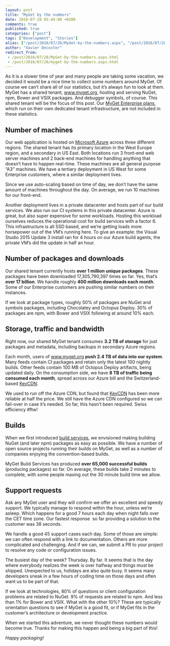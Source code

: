 ```yaml
---
layout: post
title: "MyGet by the numbers"
date: 2016-07-28 05:44:00 +0200
comments: true
published: true
categories: ["post"]
tags: ["Development", "Stories"]
alias: ["/post/2016/07/28/MyGet-by-the-numbers.aspx", "/post/2016/07/28/myget-by-the-numbers.aspx"]
author: "Xavier Decoster"
redirect_from:
 - /post/2016/07/28/MyGet-by-the-numbers.aspx.html
 - /post/2016/07/28/myget-by-the-numbers.aspx.html
---
```


<p>As it is a slower time of year and many people are taking some vacation, we decided it would be a nice time to collect some numbers around MyGet. Of course we can’t share all of our statistics, but it’s always fun to look at them. MyGet has a shared tenant, <a href="http://www.myget.org">www.myget.org</a>, hosting and serving NuGet, npm, Bower and VSIX packages. And debugger symbols, of course. This shared tenant will be the focus of this post. Our <a href="http://www.myget.org/enterprise">MyGet Enterprise plans</a>, which run on their own dedicated tenant infrastructure, are not included in these statistics.</p> <h2></h2> <h2>Number of machines</h2> <p>Our web application is hosted on <a href="http://www.azure.com">Microsoft Azure</a> across three different regions. The shared tenant has its primary location in the West Europe region, and a secondary in US East. Both locations run 3 front-end web server machines and 2 back-end machines for handling anything that doesn’t have to happen real-time. These machines are all general purpose “A3” machines. We have a tertiary deployment in US West for some Enterprise customers, where a similar deployment lives.</p> <p>Since we use auto-scaling based on time of day, we don’t have the same amount of machines throughout the day. On average, we run 10 machines for our front-end.</p> <p>Another deployment lives in a private datacenter and hosts part of our build services. We also run our CI systems in this private datacenter. Azure is great, but also super expensive for some workloads. Hosting this workload ourselves reduces the operational cost for build services with a factor 6. This infrastructure is all SSD based, and we’re getting loads more horsepower out of the VM’s running here. To give an example: the Visual Studio 2015 Update 3 install ran for 4 hours on our Azure build agents, the private VM’s did the update in half an hour.</p> <h2>Number of packages and downloads</h2> <p>Our shared tenant currently hosts <strong>over 1 million unique packages</strong>. These packages have been downloaded 17,305,790,397 times so far. Yes, that’s <strong>over 17 billion</strong>. We handle roughly <strong>400 million downloads each month</strong>. Some of our Enterprise customers are pushing similar numbers on their instances.</p> <p>If we look at package types, roughly 50% of packages are NuGet and symbols packages, including Chocolatey and Octopus Deploy. 30% of packages are npm, with Bower and VSIX following at around 10% each.</p> <h2>Storage, traffic and bandwidth</h2> <p>Right now, our shared MyGet tenant consumes <strong>3.2 TB of storage</strong> for just packages and metadata, including backups in secondary Azure regions.</p> <p>Each month, users of <a href="http://www.myget.org">www.myget.org</a> <strong>push 2.4 TB of data into our system</strong>. Many feeds contain CI packages and retain only the latest 100 nightly builds. Other feeds contain 100 MB of Octopus Deploy artifacts, being updated daily. On the consumption side, we have <strong>8 TB of traffic being consumed each month</strong>, spread across our Azure bill and the Switzerland-based <a href="https://www.keycdn.com/?a=11798">KeyCDN</a>.</p> <p>We used to run off the Azure CDN, but found that <a href="https://www.keycdn.com/?a=11798">KeyCDN</a> has been more reliable at half the price. We still have the Azure CDN configured so we can fail-over in case it’s needed. So far, this hasn’t been required. Swiss efficiency #ftw!</p> <h2></h2> <h2>Builds</h2> <p>When we first introduced <a href="http://docs.myget.org/docs/reference/build-services">build services</a>, we envisioned making building NuGet (and later npm) packages as easy as possible. We have a number of open source projects running their builds on MyGet, as well as a number of companies enjoying the convention-based builds.</p> <p>MyGet Build Services has produced <strong>over 65,000 successful builds</strong> (producing packages) so far. On average, these builds take 2 minutes to complete, with some people maxing out the 30 minute build time we allow.</p> <h2></h2> <h2>Support requests</h2> <p>Ask any MyGet user and they will confirm we offer an excellent and speedy support. We typically manage to respond within the hour, unless we’re asleep. Which happens for a good 7 hours each day when night falls over the CET time zone. Our fastest response&nbsp; so far providing a solution to the customer was 38 seconds.</p> <p>We handle a good 45 support cases each day. Some of those are simple: we can often respond with a link to documentation. Others are more complicated and challenging. And if we can, we submit a PR to your project to resolve any code or configuration issues.</p> <p>The busiest day of the week? Thursday. By far. It seems that is the day where everybody realizes the week is over halfway and things must be shipped. Unexpected to us, holidays are also quite busy. It seems many developers sneak in a few hours of coding time on those days and often want us to be part of that.</p> <p>If we look at technologies, 80% of questions or client configuration problems are related to NuGet. 9% of requests are related to npm. And less than 1% for Bower and VSIX. What with the other 10%? These are typically orientation questions to see if MyGet is a good fit, or if MyGet fits in the customer’s architecture or development practice.</p> <p>When we started this adventure, we never thought these numbers would become true. Thanks for making this happen and being a big part of this!</p> <p><em>Happy packaging!</em></p>

